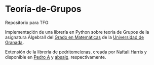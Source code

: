 # Teoría-de-Grupos
Repositorio para TFG

Implementación de una librería en Python sobre teoría de Grupos de la asignatura ÁlgebraII del [Grado en Matemáticas](http://grados.ugr.es/matematicas/) de la [Universidad de Granada](http://www.ugr.es).

Extensión de la librería de [pedritomelenas](https://github.com/pedritomelenas), creada por 
[Naftali Harris](http://www.naftaliharris.com) y disponible en [Pedro A](https://github.com/pedritomelenas/Algebra-II) y
[absalg](https://github.com/naftaliharris/Abstract-Algebra), respectivamente.
